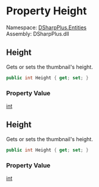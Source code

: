 # Property Height

Namespace: [DSharpPlus.Entities](DSharpPlus.Entities.md)  
Assembly: DSharpPlus.dll

## <a id="DSharpPlus_Entities_DiscordEmbedBuilder_EmbedThumbnail_Height"></a>Height

Gets or sets the thumbnail's height.

```csharp
public int Height { get; set; }
```

### Property Value

[int](https://learn.microsoft.com/dotnet/api/system.int32)

## <a id="DSharpPlus_Entities_DiscordEmbedBuilder_EmbedThumbnail_Height"></a>Height

Gets or sets the thumbnail's height.

```csharp
public int Height { get; set; }
```

### Property Value

[int](https://learn.microsoft.com/dotnet/api/system.int32)


